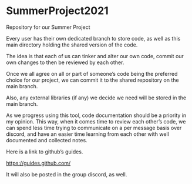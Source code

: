 # SummerProject2021
Repository for our Summer Project

Every user has their own dedicated branch to store code, as well as this main directory holding the shared version of the code. 

The idea is that each of us can tinker and alter our own code, commit our own changes to then be reviewed by each other. 

Once we all agree on all or part of someone’s code being the preferred choice for our project, we can commit it to the shared repository on the main branch. 

Also, any external libraries (if any) we decide we need will be stored in the main branch. 

As we progress using this tool, code documentation should be a priority in my opinion. This way, when it comes time to review each other’s code, we can spend less time trying to communicate on a per message basis over discord, and have an easier time learning from each other with well documented and collected notes. 

Here is a link to github’s guides. 

https://guides.github.com/

It will also be posted in the group discord, as well.


